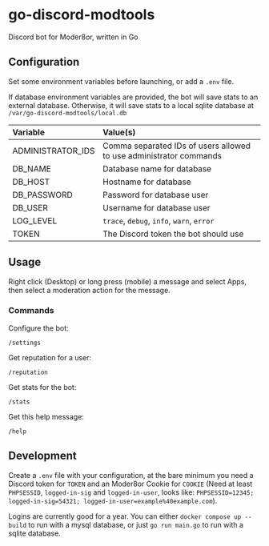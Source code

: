 # go-discord-modtools

Discord bot for Moder8or, written in Go

## Configuration

Set some environment variables before launching, or add a `.env` file.

If database environment variables are provided, the bot will save stats to an external database.
Otherwise, it will save stats to a local sqlite database at `/var/go-discord-modtools/local.db`

| Variable          | Value(s)                                                           |
| :---------------- | :----------------------------------------------------------------- |
| ADMINISTRATOR_IDS | Comma separated IDs of users allowed to use administrator commands |
| DB_NAME           | Database name for database                                         |
| DB_HOST           | Hostname for database                                              |
| DB_PASSWORD       | Password for database user                                         |
| DB_USER           | Username for database user                                         |
| LOG_LEVEL         | `trace`, `debug`, `info`, `warn`, `error`                          |
| TOKEN             | The Discord token the bot should use                               |

## Usage

Right click (Desktop) or long press (mobile) a message and select Apps, then select a moderation action for the message.

### Commands

Configure the bot:

`/settings`

Get reputation for a user:

`/reputation`

Get stats for the bot:

`/stats`

Get this help message:

`/help`

## Development

Create a `.env` file with your configuration, at the bare minimum you need
a Discord token for `TOKEN` and an Moder8or Cookie for `COOKIE` (Need at least `PHPSESSID`, `logged-in-sig` and `logged-in-user`, looks like: `PHPSESSID=12345; logged-in-sig=54321; logged-in-user=example%40example.com`).

Logins are currently good for a year.
You can either `docker compose up --build` to run with a mysql database, or just `go run main.go` to run with a sqlite database.
